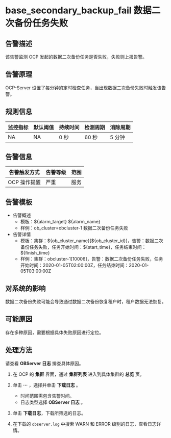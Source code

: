 # base_secondary_backup_fail 数据二次备份任务失败

## 告警描述

该告警监测 OCP 发起的数据二次备份任务是否失败，失败则上报告警。

## 告警原理

OCP-Server 设置了每分钟的定时检查任务，当出现数据二次备份失败时触发该告警。

## 规则信息

|监控指标  |默认阈值  |持续时间   |检测周期    |消除周期   |
|----------|--------  |-------- |------------|-----------|
|NA        |NA        |0 秒       |60 秒      |5 分钟|

## 告警信息

|告警触发方式   |告警等级   |范围   |
|-----------    |--------   |--------|
|OCP 操作提醒   |严重       |服务   |

## 告警模板

* 告警概述
  * 模板：\${alarm_target} \${alarm_name}
  * 样例：ob_cluster=obcluster-1 数据二次备份任务失败
* 告警详情
  * 模板：集群：\${ob_cluster_name}[\${ob_cluster_id}]，告警：数据二次备份任务失败，任务开始时间：\${start_time}，任务结束时间：\${finish_time}
  * 样例：集群：obcluster-1[10006]，告警：数据二次备份任务失败，任务开始时间：2020-01-05T02:00:00Z，任务结束时间：2020-01-05T03:00:00Z

## 对系统的影响

数据二次备份失败可能会导致通过数据二次备份恢复租户时，租户数据无法恢复。

## 可能原因

存在多种原因，需要根据具体失败原因进行定位。

## 处理方法

请查看 **OBServer 日志** 排查具体原因。

1. 在 OCP 的 **集群** 界面，通过 **集群列表** 进入到具体集群的 **总览** 页。

2. 单击 **···** ，选择并单击 **下载日志** 。

     * 时间范围需包含告警时间。
     * 日志类型选择 **OBServer 日志** 。

3. 单击 **下载日志**，下载所筛选的日志。

4. 在下载的 `observer.log` 中搜索 WARN 和 ERROR 级别的日志，查看日志详情。
